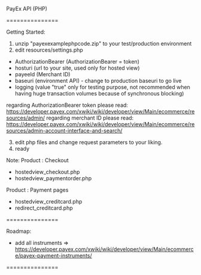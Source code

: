 PayEx API (PHP)

===============

Getting Started:
1. unzip "payexexamplephpcode.zip" to your test/production environment
2. edit resources/settings.php
 - AuthorizationBearer (AuthorizationBearer = token)
 - hosturi (url to your site, used only for hosted view)
 - payeeId (Merchant ID)
 - baseuri (environment API) - change to production baseuri to go live
 - logging (value "true" only for testing purpose, not recommended when having huge transaction volumes because of synchronous blocking)
 
regarding AuthorizationBearer token please read: https://developer.payex.com/xwiki/wiki/developer/view/Main/ecommerce/resources/admin/
regarding merchant ID please read: https://developer.payex.com/xwiki/wiki/developer/view/Main/ecommerce/resources/admin-account-interface-and-search/

3. edit php files and change request parameters to your liking.
4. ready

Note:
Product : Checkout
 - hostedview_checkout.php
 - hostedview_paymentorder.php

Product : Payment pages
 - hostedview_creditcard.php
 - redirect_creditcard.php

===============

Roadmap:
* add all instruments => https://developer.payex.com/xwiki/wiki/developer/view/Main/ecommerce/payex-payment-instruments/

===============
